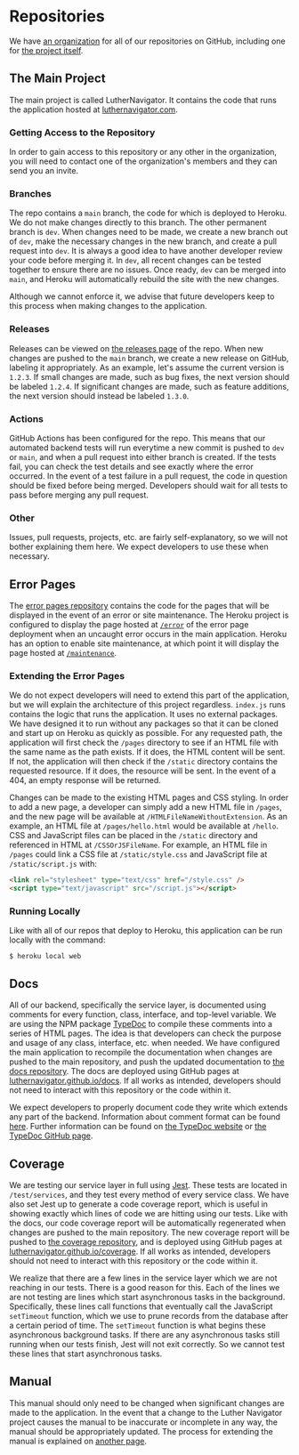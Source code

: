 # Repositories

We have [an organization](https://github.com/LutherNavigator) for all of our repositories on GitHub, including one for [the project itself](https://github.com/LutherNavigator/LutherNavigator).

## The Main Project

The main project is called LutherNavigator. It contains the code that runs the application hosted at [luthernavigator.com](https://www.luthernavigator.com/).

### Getting Access to the Repository

In order to gain access to this repository or any other in the organization, you will need to contact one of the organization's members and they can send you an invite.

### Branches

The repo contains a `main` branch, the code for which is deployed to Heroku. We do not make changes directly to this branch. The other permanent branch is `dev`. When changes need to be made, we create a new branch out of `dev`, make the necessary changes in the new branch, and create a pull request into `dev`. It is always a good idea to have another developer review your code before merging it. In `dev`, all recent changes can be tested together to ensure there are no issues. Once ready, `dev` can be merged into `main`, and Heroku will automatically rebuild the site with the new changes.

Although we cannot enforce it, we advise that future developers keep to this process when making changes to the application.

### Releases

Releases can be viewed on [the releases page](https://github.com/LutherNavigator/LutherNavigator/releases) of the repo. When new changes are pushed to the `main` branch, we create a new release on GitHub, labeling it appropriately. As an example, let's assume the current version is `1.2.3`. If small changes are made, such as bug fixes, the next version should be labeled `1.2.4`. If significant changes are made, such as feature additions, the next version should instead be labeled `1.3.0`.

### Actions

GitHub Actions has been configured for the repo. This means that our automated backend tests will run everytime a new commit is pushed to `dev` or `main`, and when a pull request into either branch is created. If the tests fail, you can check the test details and see exactly where the error occurred. In the event of a test failure in a pull request, the code in question should be fixed before being merged. Developers should wait for all tests to pass before merging any pull request.

### Other

Issues, pull requests, projects, etc. are fairly self-explanatory, so we will not bother explaining them here. We expect developers to use these when necessary.

## Error Pages

The [error pages repository](https://github.com/LutherNavigator/error-pages) contains the code for the pages that will be displayed in the event of an error or site maintenance. The Heroku project is configured to display the page hosted at [`/error`](https://luther-navigator-error-pages.herokuapp.com/error) of the error page deployment when an uncaught error occurs in the main application. Heroku has an option to enable site maintenance, at which point it will display the page hosted at [`/maintenance`](https://luther-navigator-error-pages.herokuapp.com/maintenance).

### Extending the Error Pages

We do not expect developers will need to extend this part of the application, but we will explain the architecture of this project regardless. `index.js` runs contains the logic that runs the application. It uses no external packages. We have designed it to run without any packages so that it can be cloned and start up on Heroku as quickly as possible. For any requested path, the application will first check the `/pages` directory to see if an HTML file with the same name as the path exists. If it does, the HTML content will be sent. If not, the application will then check if the `/static` directory contains the requested resource. If it does, the resource will be sent. In the event of a 404, an empty response will be returned.

Changes can be made to the existing HTML pages and CSS styling. In order to add a new page, a developer can simply add a new HTML file in `/pages`, and the new page will be available at `/HTMLFileNameWithoutExtension`. As an example, an HTML file at `/pages/hello.html` would be available at `/hello`. CSS and JavaScript files can be placed in the `/static` directory and referenced in HTML at `/CSSOrJSFileName`. For example, an HTML file in `/pages` could link a CSS file at `/static/style.css` and JavaScript file at `/static/script.js` with:

```html
<link rel="stylesheet" type="text/css" href="/style.css" />
<script type="text/javascript" src="/script.js"></script>
```

### Running Locally

Like with all of our repos that deploy to Heroku, this application can be run locally with the command:

```console
$ heroku local web
```

## Docs

All of our backend, specifically the service layer, is documented using comments for every function, class, interface, and top-level variable. We are using the NPM package [TypeDoc](https://www.npmjs.com/package/typedoc) to compile these comments into a series of HTML pages. The idea is that developers can check the purpose and usage of any class, interface, etc. when needed. We have configured the main application to recompile the documentation when changes are pushed to the main repository, and push the updated documentation to [the docs repository](https://github.com/LutherNavigator/docs). The docs are deployed using GitHub pages at [luthernavigator.github.io/docs](https://luthernavigator.github.io/docs/). If all works as intended, developers should not need to interact with this repository or the code within it.

We expect developers to properly document code they write which extends any part of the backend. Information about comment format can be found [here](https://typedoc.org/guides/doccomments/). Further information can be found on [the TypeDoc website](https://typedoc.org/) or [the TypeDoc GitHub page](https://github.com/TypeStrong/TypeDoc).

## Coverage

We are testing our service layer in full using [Jest](https://jestjs.io/). These tests are located in `/test/services`, and they test every method of every service class. We have also set Jest up to generate a code coverage report, which is useful in showing exactly which lines of code we are hitting using our tests. Like with the docs, our code coverage report will be automatically regenerated when changes are pushed to the main repository. The new coverage report will be pushed to [the coverage repository](https://github.com/LutherNavigator/coverage), and is deployed using GitHub pages at [luthernavigator.github.io/coverage](https://luthernavigator.github.io/coverage/). If all works as intended, developers should not need to interact with this repository or the code within it.

We realize that there are a few lines in the service layer which we are not reaching in our tests. There is a good reason for this. Each of the lines we are not testing are lines which start asynchronous tasks in the background. Specifically, these lines call functions that eventually call the JavaScript `setTimeout` function, which we use to prune records from the database after a certain period of time. The `setTimeout` function is what begins these asynchronous background tasks. If there are any asynchronous tasks still running when our tests finish, Jest will not exit correctly. So we cannot test these lines that start asynchronous tasks.

## Manual

This manual should only need to be changed when significant changes are made to the application. In the event that a change to the Luther Navigator project causes the manual to be inaccurate or incomplete in any way, the manual should be appropriately updated. The process for extending the manual is explained on [another page](/dev/manual).

